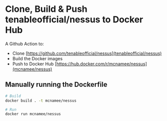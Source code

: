 # Clone, Build & Push tenableofficial/nessus to Docker Hub

A Github Action to:

- Clone [https://github.com/tenableofficial/nessus](tenableofficial/nessus)
- Build the Docker images
- Push to Docker Hub [https://hub.docker.com/r/mcnamee/nessus](mcnamee/nessus)

## Manually running the Dockerfile

```bash
# Build
docker build . -t mcnamee/nessus

# Run
docker run mcnamee/nessus
```
